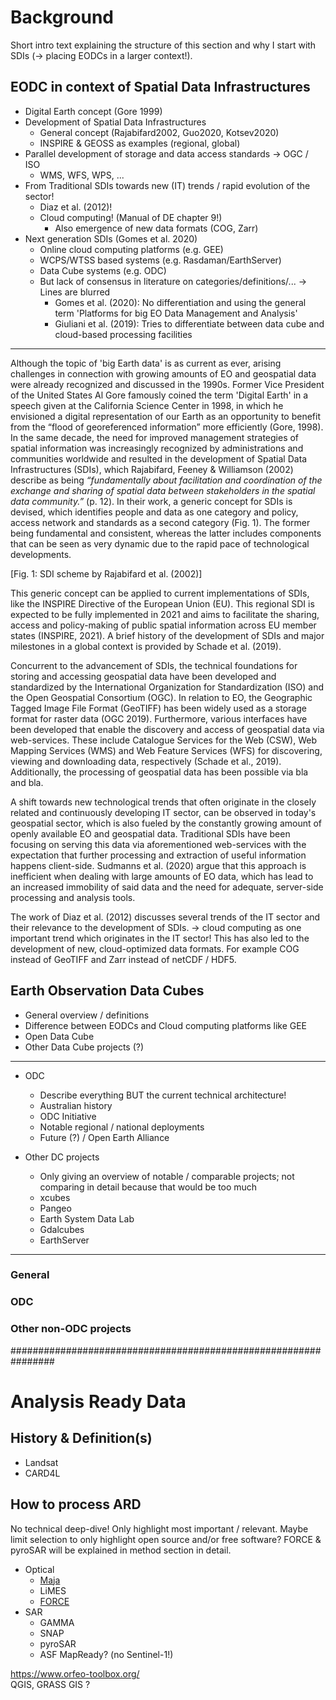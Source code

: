 # Background

Short intro text explaining the structure of this section and why I start with SDIs (-> placing EODCs in a larger context!).


## EODC in context of Spatial Data Infrastructures

- Digital Earth concept (Gore 1999)
- Development of Spatial Data Infrastructures 
  - General concept (Rajabifard2002, Guo2020, Kotsev2020)
  - INSPIRE & GEOSS as examples (regional, global)
- Parallel development of storage and data access standards -> OGC / ISO
  - WMS, WFS, WPS, ...
- From Traditional SDIs towards new (IT) trends / rapid evolution of the sector!
  - Diaz et al. (2012)!
  - Cloud computing! (Manual of DE chapter 9!)
    - Also emergence of new data formats (COG, Zarr)
- Next generation SDIs (Gomes et al. 2020)
  - Online cloud computing platforms (e.g. GEE)
  - WCPS/WTSS based systems (e.g. Rasdaman/EarthServer)
  - Data Cube systems (e.g. ODC)
  - But lack of consensus in literature on categories/definitions/... -> Lines are blurred
    - Gomes et al. (2020): No differentiation and using the general term 'Platforms for big EO Data Management and Analysis'
    - Giuliani et al. (2019): Tries to differentiate between data cube and cloud-based processing facilities

---

Although the topic of 'big Earth data' is as current as ever, arising challenges in connection with growing amounts of EO and geospatial data were already recognized and discussed in the 1990s. Former Vice President of the United States Al Gore famously coined the term 'Digital Earth' in a speech given at the California Science Center in 1998, in which he envisioned a digital representation of our Earth as an opportunity to benefit from the “flood of georeferenced information” more efficiently (Gore, 1998). In the same decade, the need for improved management strategies of spatial information was increasingly recognized by administrations and communities worldwide and resulted in the development of Spatial Data Infrastructures (SDIs), which Rajabifard, Feeney & Williamson (2002) describe as being _“fundamentally about facilitation and coordination of the exchange and sharing of spatial data between stakeholders in the spatial data community.”_ (p. 12). In their work, a generic concept for SDIs is devised, which identifies people and data as one category and policy, access network and standards as a second category (Fig. 1). The former being fundamental and consistent, whereas the latter includes components that can be seen as very dynamic due to the rapid pace of technological developments.

[Fig. 1: SDI scheme by Rajabifard et al. (2002)]

This generic concept can be applied to current implementations of SDIs, like the INSPIRE Directive of the European Union (EU). This regional SDI is expected to be fully implemented in 2021 and aims to facilitate the sharing, access and policy-making of public spatial information across EU member states (INSPIRE, 2021). A brief history of the development of SDIs and major milestones in a global context is provided by Schade et al. (2019).

Concurrent to the advancement of SDIs, the technical foundations for storing and accessing geospatial data have been developed and standardized by the International Organization for Standardization (ISO) and the Open Geospatial Consortium (OGC). In relation to EO, the Geographic Tagged Image File Format (GeoTIFF) has been widely used as a storage format for raster data (OGC 2019). Furthermore, various interfaces have been developed that enable the discovery and access of geospatial data via web-services. These include Catalogue Services for the Web (CSW), Web Mapping Services (WMS) and Web Feature Services (WFS) for discovering, viewing and downloading data, respectively (Schade et al., 2019). Additionally, the processing of geospatial data has been possible via bla and bla. 

A shift towards new technological trends that often originate in the closely related and continuously developing IT sector, can be observed in today's geospatial sector, which is also fueled by the constantly growing amount of openly available EO and geospatial data. Traditional SDIs have been focusing on serving this data via aforementioned web-services with the expectation that further processing and extraction of useful information happens client-side. Sudmanns et al. (2020) argue that this approach is inefficient when dealing with large amounts of EO data, which has lead to an increased immobility of said data and the need for adequate, server-side processing and analysis tools. 

The work of Diaz et al. (2012) discusses several trends of the IT sector and their relevance to the development of SDIs. -> cloud computing as one important trend which originates in the IT sector! This has also led to the development of new, cloud-optimized data formats. For example COG instead of GeoTIFF and Zarr instead of netCDF / HDF5. 


## Earth Observation Data Cubes

- General overview / definitions
- Difference between EODCs and Cloud computing platforms like GEE
- Open Data Cube
- Other Data Cube projects (?)

---

- ODC
  - Describe everything BUT the current technical architecture!
  - Australian history
  - ODC Initiative
  - Notable regional / national deployments
  - Future (?) / Open Earth Alliance

- Other DC projects
  - Only giving an overview of notable / comparable projects; not comparing in detail because that would be too much
  - xcubes
  - Pangeo
  - Earth System Data Lab
  - Gdalcubes
  - EarthServer

---

### General

### ODC

### Other non-ODC projects


################################################################


# Analysis Ready Data

## History & Definition(s)

- Landsat
- CARD4L

## How to process ARD

No technical deep-dive! Only highlight most important / relevant. Maybe limit selection to only highlight open source and/or free software? FORCE & pyroSAR will be explained in method section in detail.

- Optical
  - [Maja](https://labo.obs-mip.fr/multitemp/maccs-how-it-works/)
  - LiMES
  - [FORCE](https://force-eo.readthedocs.io/en/latest/)
- SAR
  - GAMMA
  - SNAP
  - pyroSAR
  - ASF MapReady? (no Sentinel-1!)

https://www.orfeo-toolbox.org/  
QGIS, GRASS GIS ?
